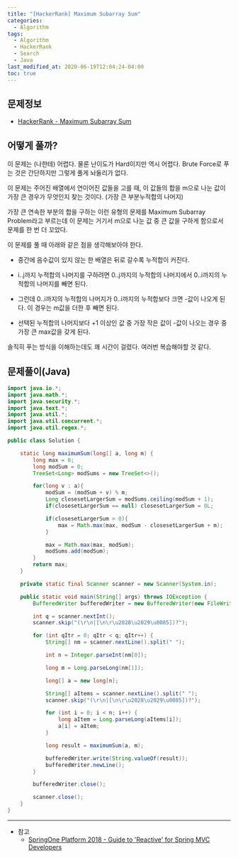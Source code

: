 ```yaml
---
title: "[HackerRank] Maximum Subarray Sum"
categories: 
  - Algorithm
tags:
  - Algorithm
  - HackerRank
  - Search
  - Java
last_modified_at: 2020-06-19T12:04:24-04:00
toc: true
---
```

문제정보
-
- [HackerRank - Maximum Subarray Sum](https://www.hackerrank.com/challenges/maximum-subarray-sum/problem)

어떻게 풀까?
-
이 문제는 (나한테) 어렵다. 물론 난이도가 Hard이지만 역시 어렵다. Brute Force로 푸는 것은 간단하지만 그렇게 풀게 놔둘리가 없다.

이 문제는 주어진 배열에서 연이어진 값들을 고를 때, 이 값들의 합을 m으로 나눈 값이 가장 큰 경우가 무엇인지 찾는 것이다. (가장 큰 부분누적합의 나머지)

가장 큰 연속한 부분의 합을 구하는 이런 유형의 문제를 Maximum Subarray Problem라고 부르는데 이 문제는 거기서 m으로 나눈 값 중 큰 값을 구하게 함으로서 문제를 한 번 더 꼬았다.

이 문제를 풀 때 아래와 같은 점을 생각해보아야 한다. 

- 중간에 음수값이 있지 않는 한 배열은 뒤로 갈수록 누적합이 커진다.

- i..j까지 누적합의 나머지를 구하려면 0..j까지의 누적합의 나머지에서 0..i까지의 누적합의 나머지를 빼면 된다.

- 그런데 0..i까지의 누적합의 나머지가 0..i까지의 누적합보다 크면 -값이 나오게 된다. 이 경우는 m값을 더한 후 빼면 된다.

- 선택된 누적합의 나머지보다 +1 이상인 값 중 가장 작은 값이 -값이 나오는 경우 중 가장 큰 max값을 갖게 된다.


솔직히 푸는 방식을 이해하는데도 꽤 시간이 걸렸다. 여러번 복습해야할 것 같다.

문제풀이(Java)
-
~~~java
import java.io.*;
import java.math.*;
import java.security.*;
import java.text.*;
import java.util.*;
import java.util.concurrent.*;
import java.util.regex.*;

public class Solution {

    static long maximumSum(long[] a, long m) {
        long max = 0;
        long modSum = 0;
        TreeSet<Long> modSums = new TreeSet<>();

        for(long v : a){
            modSum = (modSum + v) % m;
            Long closesetLargerSum = modSums.ceiling(modSum + 1);
            if(closesetLargerSum == null) closesetLargerSum = 0L;

            if(closesetLargerSum > 0){
                max = Math.max(max, modSum - closesetLargerSum + m);
            }

            max = Math.max(max, modSum);
            modSums.add(modSum);
        }
        return max;
    }

    private static final Scanner scanner = new Scanner(System.in);

    public static void main(String[] args) throws IOException {
        BufferedWriter bufferedWriter = new BufferedWriter(new FileWriter(System.getenv("OUTPUT_PATH")));

        int q = scanner.nextInt();
        scanner.skip("(\r\n|[\n\r\u2028\u2029\u0085])?");

        for (int qItr = 0; qItr < q; qItr++) {
            String[] nm = scanner.nextLine().split(" ");

            int n = Integer.parseInt(nm[0]);

            long m = Long.parseLong(nm[1]);

            long[] a = new long[n];

            String[] aItems = scanner.nextLine().split(" ");
            scanner.skip("(\r\n|[\n\r\u2028\u2029\u0085])?");

            for (int i = 0; i < n; i++) {
                long aItem = Long.parseLong(aItems[i]);
                a[i] = aItem;
            }

            long result = maximumSum(a, m);

            bufferedWriter.write(String.valueOf(result));
            bufferedWriter.newLine();
        }

        bufferedWriter.close();

        scanner.close();
    }
}
~~~

- - -
* 참고
    - [SpringOne Platform 2018 - Guide to 'Reactive' for Spring MVC Developers](https://content.pivotal.io/springone-platform-2018/guide-to-reactive-for-spring-mvc-developers)
